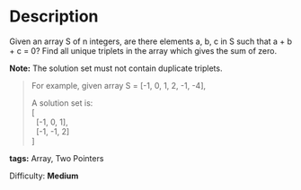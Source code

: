 Description
===========
Given an array S of n integers, are there elements a, b, c in S such that a + b + c = 0? Find all unique triplets in the array which gives the sum of zero.

**Note:** The solution set must not contain duplicate triplets.

> For example, given array S = [-1, 0, 1, 2, -1, -4],
>
> A solution set is:<br/>
> [<br/>
> &nbsp;&nbsp;[-1, 0, 1],<br/>
> &nbsp;&nbsp;[-1, -1, 2]<br/>
> ]

**tags:** Array, Two Pointers

Difficulty: **Medium**